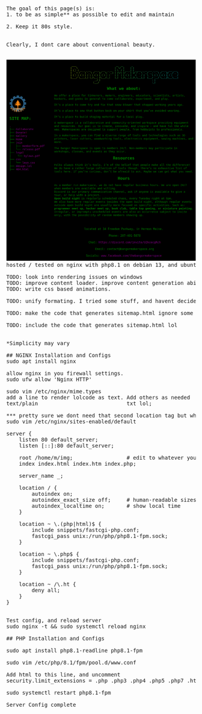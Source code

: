 <pre>
The goal of this page(s) is:
1. to be as simple** as possible to edit and maintain <br>
2. Keep it 80s style.<br>

Clearly, I dont care about conventional beauty. <br>

<img src="https://raw.githubusercontent.com/FOSSBOSS/BangorMakerspace_website/main/img/yeah.png"
     alt="Yeah image" width="600" />
hosted / tested on nginx with php8.1 on debian 13, and ubuntu 20.04 <br>
TODO: look into rendering issues on windows
TODO: improve content loader. improve content generation ability.
TODO: write css based animations. <br>
TODO: unify formating. I tried some stuff, and havent decided what I like best.<br>
TODO: make the code that generates sitemap.html ignore some stuff, and easier to autoformat.<br>
TODO: include the code that generates sitemap.html lol<br>

*Simplicity may vary

## NGINX Installation and Configs
sudo apt install nginx

allow nginx in you firewall settings.
sudo ufw allow 'Nginx HTTP' 

sudo vim /etc/nginx/mime.types
add a line to render lolcode as text. Add others as needed
text/plain                            txt lol;

*** pretty sure we dont need that second location tag but whatever Im leaving it for now.
sudo vim /etc/nginx/sites-enabled/default

server {
    listen 80 default_server;
    listen [::]:80 default_server;

    root /home/m/img;                 # edit to whatever your path is
    index index.html index.htm index.php;

    server_name _;

    location / {
        autoindex on;
        autoindex_exact_size off;     # human-readable sizes
        autoindex_localtime on;       # show local time
    }

    location ~ \.(php|html)$ {
        include snippets/fastcgi-php.conf;
        fastcgi_pass unix:/run/php/php8.1-fpm.sock;
    }

    location ~ \.php$ {
        include snippets/fastcgi-php.conf;
        fastcgi_pass unix:/run/php/php8.1-fpm.sock;
    }

    location ~ /\.ht {
        deny all;
    }
}


Test config, and reload server
sudo nginx -t && sudo systemctl reload nginx

## PHP Installation and Configs<br>
sudo apt install php8.1-readline php8.1-fpm 

sudo vim /etc/php/8.1/fpm/pool.d/www.conf

Add html to this line, and uncomment
security.limit_extensions = .php .php3 .php4 .php5 .php7 .html

sudo systemctl restart php8.1-fpm

Server Config complete

</pre>
